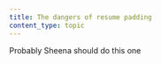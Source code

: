 ```yaml
---
title: The dangers of resume padding
content_type: topic
---
```


Probably Sheena should do this one
